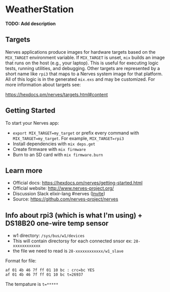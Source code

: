 # WeatherStation

**TODO: Add description**

## Targets

Nerves applications produce images for hardware targets based on the
`MIX_TARGET` environment variable. If `MIX_TARGET` is unset, `mix` builds an
image that runs on the host (e.g., your laptop). This is useful for executing
logic tests, running utilities, and debugging. Other targets are represented by
a short name like `rpi3` that maps to a Nerves system image for that platform.
All of this logic is in the generated `mix.exs` and may be customized. For more
information about targets see:

https://hexdocs.pm/nerves/targets.html#content

## Getting Started

To start your Nerves app:
  * `export MIX_TARGET=my_target` or prefix every command with
    `MIX_TARGET=my_target`. For example, `MIX_TARGET=rpi3`
  * Install dependencies with `mix deps.get`
  * Create firmware with `mix firmware`
  * Burn to an SD card with `mix firmware.burn`

## Learn more

  * Official docs: https://hexdocs.pm/nerves/getting-started.html
  * Official website: http://www.nerves-project.org/
  * Discussion Slack elixir-lang #nerves ([Invite](https://elixir-slackin.herokuapp.com/))
  * Source: https://github.com/nerves-project/nerves

## Info about rpi3 (which is what I'm using) + DS18B20 one-wire temp sensor

  * w1 directory: `/sys/bus/w1/devices`
  * This will contain directorsy for each connected snsor ex: `28-xxxxxxxxxxxx`
  * the file we need to read is `28-xxxxxxxxxxxx/w1_slave`

Format for file:
```
af 01 4b 46 7f ff 01 10 bc : crc=bc YES  
af 01 4b 46 7f ff 01 10 bc t=26937
```
The tempature is `t=*****`


